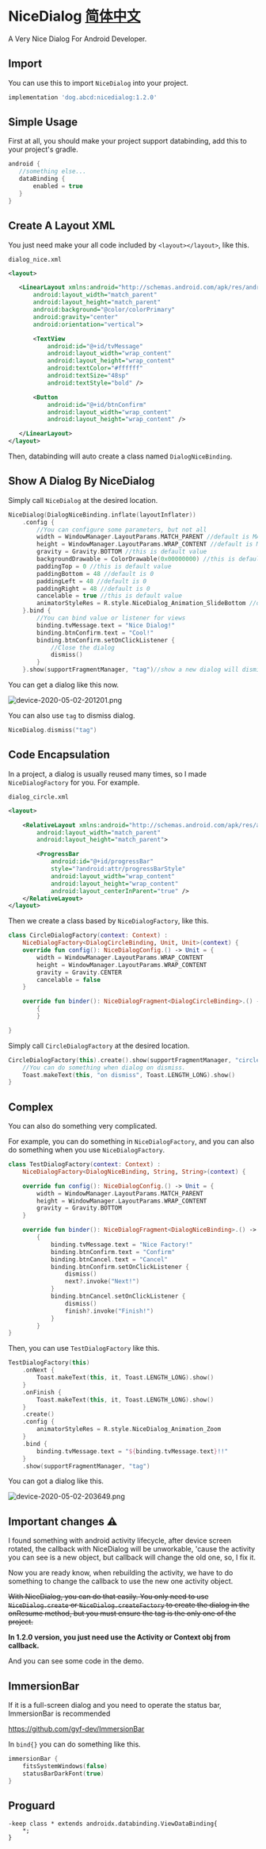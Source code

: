 # NiceDialog   [简体中文](README_zh.md)
A Very Nice Dialog For Android Developer.

## Import

You can use this to import `NiceDialog` into your project.

```gradle
implementation 'dog.abcd:nicedialog:1.2.0'
```

## Simple Usage

First at all, you should make your project support databinding, add this to your project's gradle.

 ```gradle
android {
    //something else...
    dataBinding {
        enabled = true
    }
}
 ```
 
 ## Create A Layout XML
 
 You just need make your all code included by `<layout></layout>`, like this.
 
 `dialog_nice.xml`
 
 ```xml
<layout>

    <LinearLayout xmlns:android="http://schemas.android.com/apk/res/android"
        android:layout_width="match_parent"
        android:layout_height="match_parent"
        android:background="@color/colorPrimary"
        android:gravity="center"
        android:orientation="vertical">

        <TextView
            android:id="@+id/tvMessage"
            android:layout_width="wrap_content"
            android:layout_height="wrap_content"
            android:textColor="#ffffff"
            android:textSize="48sp"
            android:textStyle="bold" />

        <Button
            android:id="@+id/btnConfirm"
            android:layout_width="wrap_content"
            android:layout_height="wrap_content" />

    </LinearLayout>
</layout>
 ```
 
 Then, databinding will auto create a class named `DialogNiceBinding`.
 
 ## Show A Dialog By NiceDialog
 
 Simply call `NiceDialog` at the desired location.
 
```kotlin
NiceDialog(DialogNiceBinding.inflate(layoutInflater))
    .config {
        //You can configure some parameters, but not all
        width = WindowManager.LayoutParams.MATCH_PARENT //default is MATCH_PARENT
        height = WindowManager.LayoutParams.WRAP_CONTENT //default is MATCH_PARENT
        gravity = Gravity.BOTTOM //this is default value
        backgroundDrawable = ColorDrawable(0x00000000) //this is default value
        paddingTop = 0 //this is default value
        paddingBottom = 48 //default is 0
        paddingLeft = 48 //default is 0
        paddingRight = 48 //default is 0
        cancelable = true //this is default value
        animatorStyleRes = R.style.NiceDialog_Animation_SlideBottom //default is 0, 0 is mean not use animate
    }.bind {
        //You can bind value or listener for views
        binding.tvMessage.text = "Nice Dialog!"
        binding.btnConfirm.text = "Cool!"
        binding.btnConfirm.setOnClickListener { 
            //Close the dialog
            dismiss()
        }
    }.show(supportFragmentManager, "tag")//show a new dialog will dismiss old dialog that same tag, this tag must be the only one of the project.
```

You can get a dialog like this now.

![device-2020-05-02-201201.png](device-2020-05-02-201201.png)

You can also use `tag` to dismiss dialog.

```kotlin
NiceDialog.dismiss("tag")
```

## Code Encapsulation

In a project, a dialog is usually reused many times, so I made `NiceDialogFactory` for you. For example.

`dialog_circle.xml`

```xml
<layout>

    <RelativeLayout xmlns:android="http://schemas.android.com/apk/res/android"
        android:layout_width="match_parent"
        android:layout_height="match_parent">

        <ProgressBar
            android:id="@+id/progressBar"
            style="?android:attr/progressBarStyle"
            android:layout_width="wrap_content"
            android:layout_height="wrap_content"
            android:layout_centerInParent="true" />
    </RelativeLayout>
</layout>
```

Then we create a class based by `NiceDialogFactory`, like this.

```kotlin
class CircleDialogFactory(context: Context) :
    NiceDialogFactory<DialogCircleBinding, Unit, Unit>(context) {
    override fun config(): NiceDialogConfig.() -> Unit = {
        width = WindowManager.LayoutParams.WRAP_CONTENT
        height = WindowManager.LayoutParams.WRAP_CONTENT
        gravity = Gravity.CENTER
        cancelable = false
    }

    override fun binder(): NiceDialogFragment<DialogCircleBinding>.() -> Unit =
        {
        }

}
```

Simply call `CircleDialogFactory` at the desired location.

```kotlin
CircleDialogFactory(this).create().show(supportFragmentManager, "circle").onDismiss {
    //You can do something when dialog on dismiss.
    Toast.makeText(this, "on dismiss", Toast.LENGTH_LONG).show()
}
```

## Complex

You can also do something very complicated.

For example, you can do something in `NiceDialogFactory`, and you can also do something when you use `NiceDialogFactory`.

```kotlin
class TestDialogFactory(context: Context) :
    NiceDialogFactory<DialogNiceBinding, String, String>(context) {

    override fun config(): NiceDialogConfig.() -> Unit = {
        width = WindowManager.LayoutParams.MATCH_PARENT
        height = WindowManager.LayoutParams.WRAP_CONTENT
        gravity = Gravity.BOTTOM
    }

    override fun binder(): NiceDialogFragment<DialogNiceBinding>.() -> Unit =
        {
            binding.tvMessage.text = "Nice Factory!"
            binding.btnConfirm.text = "Confirm"
            binding.btnCancel.text = "Cancel"
            binding.btnConfirm.setOnClickListener {
                dismiss()
                next?.invoke("Next!")
            }
            binding.btnCancel.setOnClickListener {
                dismiss()
                finish?.invoke("Finish!")
            }
        }
}
```

Then, you can use `TestDialogFactory` like this.

```kotlin
TestDialogFactory(this)
    .onNext {
        Toast.makeText(this, it, Toast.LENGTH_LONG).show()
    }
    .onFinish {
        Toast.makeText(this, it, Toast.LENGTH_LONG).show()
    }
    .create()
    .config {
        animatorStyleRes = R.style.NiceDialog_Animation_Zoom
    }
    .bind {
        binding.tvMessage.text = "${binding.tvMessage.text}!!"
    }
    .show(supportFragmentManager, "tag")
```

You can got a dialog like this.

![device-2020-05-02-203649.png](device-2020-05-02-203649.png)

## Important changes ⚠️

I found something with android activity lifecycle, after device screen rotated, the callback with NiceDialog will be unworkable, 'cause the activity you can see is a new object, but callback will change the old one, so, I fix it.

Now you are ready know, when rebuilding the activity, we have to do something to change the callback to use the new one activity object.

 <del>With NiceDialog, you can do that easily. You only need to use `NiceDialog.create` or `NiceDialog.createFactory` to create the dialog in the onResume method, but you must ensure the tag is the only one of the project.</del>

 **In 1.2.0 version, you just need use the Activity or Context obj from callback.**

And you can see some code in the demo.

## ImmersionBar

If it is a full-screen dialog and you need to operate the status bar, ImmersionBar is recommended

https://github.com/gyf-dev/ImmersionBar

In `bind{}` you can do something like this.

```kotlin
immersionBar {
    fitsSystemWindows(false)
    statusBarDarkFont(true)
}
```

## Proguard

```
-keep class * extends androidx.databinding.ViewDataBinding{
    *;
}
```
